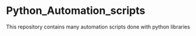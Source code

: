 # Python_Automation_scripts
This repository contains many automation scripts done with python libraries
